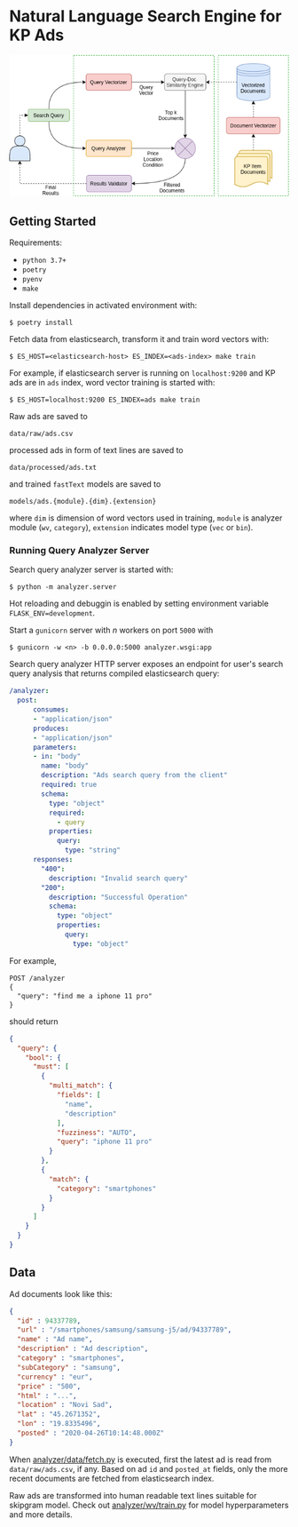 # Natural Language Search Engine for KP Ads

<p align="center">
  <img src="./docs/overview.png">
</p>

## Getting Started

Requirements:

* `python 3.7+`
* `poetry`
* `pyenv`
* `make`

Install dependencies in activated environment with:

```
$ poetry install
```

Fetch data from elasticsearch, transform it and train word vectors with:

```
$ ES_HOST=<elasticsearch-host> ES_INDEX=<ads-index> make train
```

For example, if elasticsearch server is running on `localhost:9200` and KP ads
are in `ads` index, word vector training is started with:

```
$ ES_HOST=localhost:9200 ES_INDEX=ads make train
```

Raw ads are saved to

```
data/raw/ads.csv
```

processed ads in form of text lines are saved to

```
data/processed/ads.txt
```

and trained `fastText` models are saved to

```
models/ads.{module}.{dim}.{extension}
```

where `dim` is dimension of word vectors used in training, `module` is analyzer
module (`wv`, `category`), `extension` indicates model type (`vec` or `bin`).

### Running Query Analyzer Server

Search query analyzer server is started with:

```
$ python -m analyzer.server
```

Hot reloading and debuggin is enabled by setting environment variable
`FLASK_ENV=development`.

Start a `gunicorn` server with _n_ workers on port `5000` with

```
$ gunicorn -w <n> -b 0.0.0.0:5000 analyzer.wsgi:app
```

Search query analyzer HTTP server exposes an endpoint for user's search query
analysis that returns compiled elasticsearch query:

```yaml
/analyzer:
  post:
      consumes:
      - "application/json"
      produces:
      - "application/json"
      parameters:
      - in: "body"
        name: "body"
        description: "Ads search query from the client"
        required: true
        schema:
          type: "object"
          required:
            - query
          properties:
            query:
              type: "string"
      responses:
        "400":
          description: "Invalid search query"
        "200":
          description: "Successful Operation"
          schema:
            type: "object"
            properties:
              query:
                type: "object"
```

For example,

```
POST /analyzer
{
  "query": "find me a iphone 11 pro"
}
```

should return

```json
{
  "query": {
    "bool": {
      "must": [
        {
          "multi_match": {
            "fields": [
              "name",
              "description"
            ],
            "fuzziness": "AUTO",
            "query": "iphone 11 pro"
          }
        },
        {
          "match": {
            "category": "smartphones"
          }
        }
      ]
    }
  }
}
```

## Data

Ad documents look like this:

```json
{
  "id" : 94337789,
  "url" : "/smartphones/samsung/samsung-j5/ad/94337789",
  "name" : "Ad name",
  "description" : "Ad description",
  "category" : "smartphones",
  "subCategory" : "samsung",
  "currency" : "eur",
  "price" : "500",
  "html" : "...",
  "location" : "Novi Sad",
  "lat" : "45.2671352",
  "lon" : "19.8335496",
  "posted" : "2020-04-26T10:14:48.000Z"
}
```

When [analyzer/data/fetch.py](./analyzer/data/fetch.py) is executed, first the latest ad is read from
`data/raw/ads.csv`, if any.  Based on ad `id` and `posted_at` fields, only the
more recent documents are fetched from elasticsearch index.

Raw ads are transformed into human readable text lines suitable for skipgram
model. Check out [analyzer/wv/train.py](./analyzer/wv/train.py) for model hyperparameters and more
details.
